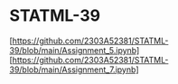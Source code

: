 # STATML-39
[https://github.com/2303A52381/STATML-39/blob/main/Assignment_5.ipynb]
[https://github.com/2303A52381/STATML-39/blob/main/Assignment_7.ipynb]


